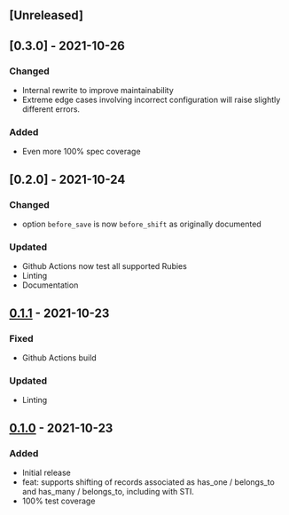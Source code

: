## [Unreleased]

## [0.3.0] - 2021-10-26

### Changed

- Internal rewrite to improve maintainability
- Extreme edge cases involving incorrect configuration will raise slightly different errors.

### Added

- Even more 100% spec coverage

## [0.2.0] - 2021-10-24

### Changed

- option `before_save` is now `before_shift` as originally documented

### Updated

- Github Actions now test all supported Rubies
- Linting
- Documentation

## [0.1.1] - 2021-10-23

### Fixed

- Github Actions build

### Updated

- Linting

## [0.1.0] - 2021-10-23

### Added

- Initial release
- feat: supports shifting of records associated as has_one / belongs_to and has_many / belongs_to, including with STI.
- 100% test coverage

[0.1.0]: https://github.com/pboling/shiftable/releases/tag/v0.1.0
[0.1.1]: https://github.com/pboling/shiftable/releases/tag/v0.1.1